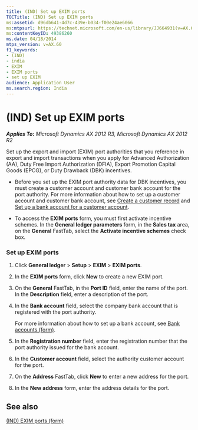 ```yaml
---
title: (IND) Set up EXIM ports
TOCTitle: (IND) Set up EXIM ports
ms:assetid: d96db641-4d7c-439e-b034-f00e24ae6066
ms:mtpsurl: https://technet.microsoft.com/en-us/library/JJ664931(v=AX.60)
ms:contentKeyID: 49386260
ms.date: 04/18/2014
mtps_version: v=AX.60
f1_keywords:
- (IND)
- india
- EXIM
- EXIM ports
- set up EXIM
audience: Application User
ms.search.region: India
---
```


# (IND) Set up EXIM ports 


_**Applies To:** Microsoft Dynamics AX 2012 R3, Microsoft Dynamics AX 2012 R2_

Set up the export and import (EXIM) port authorities that you reference in export and import transactions when you apply for Advanced Authorization (AA), Duty Free Import Authorization (DFIA), Export Promotion Capital Goods (EPCG), or Duty Drawback (DBK) incentives.

  - Before you set up the EXIM port authority data for DBK incentives, you must create a customer account and customer bank account for the port authority. For more information about how to set up a customer account and customer bank account, see [Create a customer record](create-a-customer-record.md) and [Set up a bank account for a customer account](set-up-a-bank-account-for-a-customer-account.md).

  - To access the **EXIM ports** form, you must first activate incentive schemes. In the **General ledger parameters** form, in the **Sales tax** area, on the **General** FastTab, select the **Activate incentive schemes** check box.

### Set up EXIM ports

1.  Click **General ledger** \> **Setup** \> **EXIM** \> **EXIM ports**.

2.  In the **EXIM ports** form, click **New** to create a new EXIM port.

3.  On the **General** FastTab, in the **Port ID** field, enter the name of the port. In the **Description** field, enter a description of the port.

4.  In the **Bank account** field, select the company bank account that is registered with the port authority.
    
    For more information about how to set up a bank account, see [Bank accounts (form)](https://technet.microsoft.com/en-us/library/aa587660\(v=ax.60\)).

5.  In the **Registration number** field, enter the registration number that the port authority issued for the bank account.

6.  In the **Customer account** field, select the authority customer account for the port.

7.  On the **Address** FastTab, click **New** to enter a new address for the port.

8.  In the **New address** form, enter the address details for the port.

## See also

[(IND) EXIM ports (form)](https://technet.microsoft.com/en-us/library/jj677922\(v=ax.60\))

  


